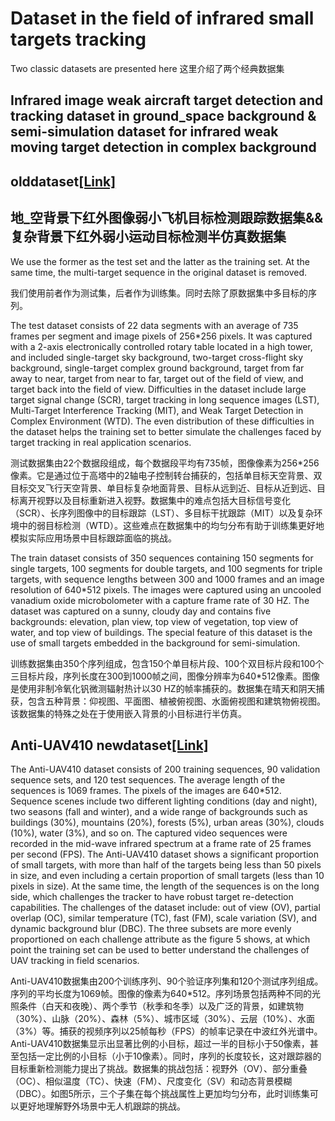 # Dataset in the field of infrared small targets tracking
Two classic datasets are presented here
这里介绍了两个经典数据集

## Infrared image weak aircraft target detection and tracking dataset in ground_space background & semi-simulation dataset for infrared weak moving target detection in complex background
## olddataset[[Link]](https://pan.baidu.com/s/1FXYFSH2O0VoqVsUqIwwcGg?pwd=1111)
## 地_空背景下红外图像弱小飞机目标检测跟踪数据集&&复杂背景下红外弱小运动目标检测半仿真数据集

We use the former as the test set and the latter as the training set. At the same time, the multi-target sequence in the original dataset is removed.

我们使用前者作为测试集，后者作为训练集。同时去除了原数据集中多目标的序列。


The test dataset consists of 22 data segments with an average of 735 frames per segment and image pixels of 256*256 pixels. It was captured with a 2-axis electronically controlled rotary table located in a high tower, and included single-target sky background, two-target cross-flight sky background, single-target complex ground background, target from far away to near, target from near to far, target out of the field of view, and target back into the field of view. Difficulties in the dataset include large target signal change (SCR), target tracking in long sequence images (LST), Multi-Target Interference Tracking (MIT), and Weak Target Detection in Complex Environment (WTD). The even distribution of these difficulties in the dataset helps the training set to better simulate the challenges faced by target tracking in real application scenarios.

测试数据集由22个数据段组成，每个数据段平均有735帧，图像像素为256*256像素。它是通过位于高塔中的2轴电子控制转台捕获的，包括单目标天空背景、双目标交叉飞行天空背景、单目标复杂地面背景、目标从远到近、目标从近到远、目标离开视野以及目标重新进入视野。数据集中的难点包括大目标信号变化（SCR）、长序列图像中的目标跟踪（LST）、多目标干扰跟踪（MIT）以及复杂环境中的弱目标检测（WTD）。这些难点在数据集中的均匀分布有助于训练集更好地模拟实际应用场景中目标跟踪面临的挑战。

The train dataset consists of 350 sequences containing 150 segments for single targets, 100 segments for double targets, and 100 segments for triple targets, with sequence lengths between 300 and 1000 frames and an image resolution of 640*512 pixels. The images were captured using an uncooled vanadium oxide microbolometer with a capture frame rate of 30 HZ. The dataset was captured on a sunny, cloudy day and contains five backgrounds: elevation, plan view, top view of vegetation, top view of water, and top view of buildings. The special feature of this dataset is the use of small targets embedded in the background for semi-simulation.

训练数据集由350个序列组成，包含150个单目标片段、100个双目标片段和100个三目标片段，序列长度在300到1000帧之间，图像分辨率为640*512像素。图像是使用非制冷氧化钒微测辐射热计以30 HZ的帧率捕获的。数据集在晴天和阴天捕获，包含五种背景：仰视图、平面图、植被俯视图、水面俯视图和建筑物俯视图。该数据集的特殊之处在于使用嵌入背景的小目标进行半仿真。

## Anti-UAV410 newdataset[[Link]]([https://pan.baidu.com/share/init?surl=2NRarQvIiyZKbXRu5fPGpw&pwd=a410](https://pan.baidu.com/share/init?surl=R-L9gKIRowMgjjt52n48-g&pwd=a410))
The Anti-UAV410 dataset consists of 200 training sequences, 90 validation sequence sets, and 120 test sequences. The average length of the sequences is 1069 frames. The pixels of the images are 640*512. Sequence scenes include two different lighting conditions (day and night), two seasons (fall and winter), and a wide range of backgrounds such as buildings (30%), mountains (20%), forests (5%), urban areas (30%), clouds (10%), water (3%), and so on. The captured video sequences were recorded in the mid-wave infrared spectrum at a frame rate of 25 frames per second (FPS). The Anti-UAV410 dataset shows a significant proportion of small targets, with more than half of the targets being less than 50 pixels in size, and even including a certain proportion of small targets (less than 10 pixels in size). At the same time, the length of the sequences is on the long side, which challenges the tracker to have robust target re-detection capabilities. The challenges of the dataset include: out of view (OV), partial overlap (OC), similar temperature (TC), fast (FM), scale variation (SV), and dynamic background blur (DBC). The three subsets are more evenly proportioned on each challenge attribute as the figure 5 shows, at which point the training set can be used to better understand the challenges of UAV tracking in field scenarios.

Anti-UAV410数据集由200个训练序列、90个验证序列集和120个测试序列组成。序列的平均长度为1069帧。图像的像素为640*512。序列场景包括两种不同的光照条件（白天和夜晚）、两个季节（秋季和冬季）以及广泛的背景，如建筑物（30%）、山脉（20%）、森林（5%）、城市区域（30%）、云层（10%）、水面（3%）等。捕获的视频序列以25帧每秒（FPS）的帧率记录在中波红外光谱中。Anti-UAV410数据集显示出显著比例的小目标，超过一半的目标小于50像素，甚至包括一定比例的小目标（小于10像素）。同时，序列的长度较长，这对跟踪器的目标重新检测能力提出了挑战。数据集的挑战包括：视野外（OV）、部分重叠（OC）、相似温度（TC）、快速（FM）、尺度变化（SV）和动态背景模糊（DBC）。如图5所示，三个子集在每个挑战属性上更加均匀分布，此时训练集可以更好地理解野外场景中无人机跟踪的挑战。


